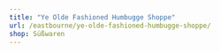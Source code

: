 ```yaml
---
title: "Ye Olde Fashioned Humbugge Shoppe"
url: /eastbourne/ye-olde-fashioned-humbugge-shoppe/
shop: Süßwaren
---
```

